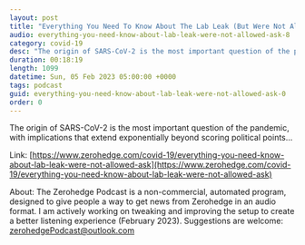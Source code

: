 ```yaml
---
layout: post
title: "Everything You Need To Know About The Lab Leak (But Were Not Allowed To Ask)"
audio: everything-you-need-know-about-lab-leak-were-not-allowed-ask-8
category: covid-19
desc: "The origin of SARS-CoV-2 is the most important question of the pandemic, with implications that extend exponentially beyond scoring political points..."
duration: 00:18:19
length: 1099
datetime: Sun, 05 Feb 2023 05:00:00 +0000
tags: podcast
guid: everything-you-need-know-about-lab-leak-were-not-allowed-ask-0
order: 0
---
```

The origin of SARS-CoV-2 is the most important question of the pandemic, with implications that extend exponentially beyond scoring political points...

Link: [https://www.zerohedge.com/covid-19/everything-you-need-know-about-lab-leak-were-not-allowed-ask](https://www.zerohedge.com/covid-19/everything-you-need-know-about-lab-leak-were-not-allowed-ask)

About: The Zerohedge Podcast is a non-commercial, automated program, designed to give people a way to get news from Zerohedge in an audio format.  I am actively working on tweaking and improving the setup to create a better listening experience (February 2023).  Suggestions are welcome: [zerohedgePodcast@outlook.com](mailto:zerohedgePodcast@outlook.com)